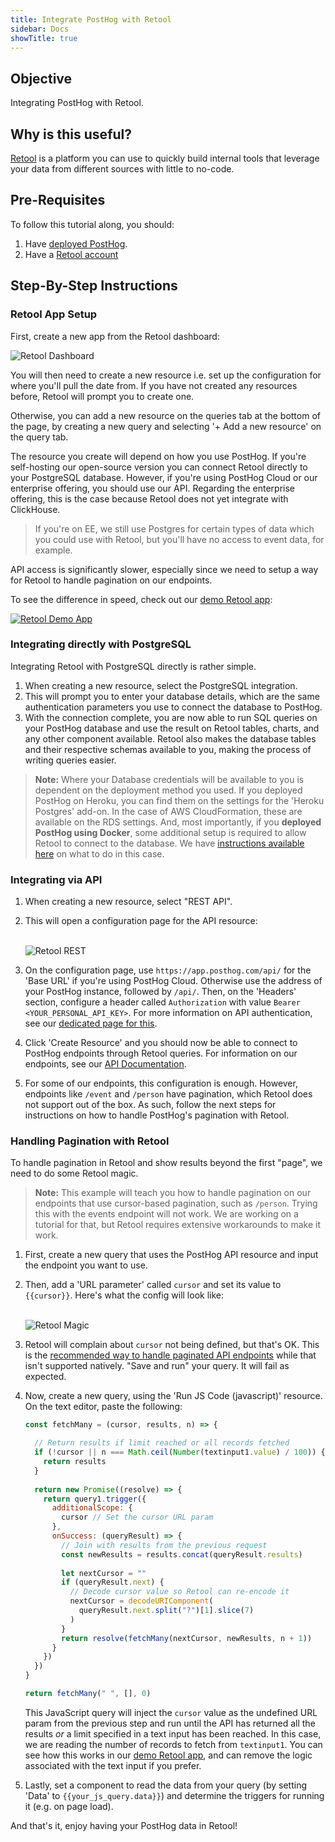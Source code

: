 ```yaml
---
title: Integrate PostHog with Retool
sidebar: Docs
showTitle: true
---
```


## Objective

Integrating PostHog with Retool.

## Why is this useful?

[Retool](retool.com/) is a platform you can use to quickly build internal tools that leverage your data from different sources with little to no-code.

## Pre-Requisites

To follow this tutorial along, you should:

1. Have [deployed PostHog](/docs/deployment). 
2. Have a [Retool account](login.retool.com/auth/signup)

## Step-By-Step Instructions

### Retool App Setup

First, create a new app from the Retool dashboard:

![Retool Dashboard](../../../images/tutorials/retool/dashboard.png)

You will then need to create a new resource i.e. set up the configuration for where you'll pull the date from. If you have not created any resources before, Retool will prompt you to create one. 

Otherwise, you can add a new resource on the queries tab at the bottom of the page, by creating a new query and selecting '+ Add a new resource' on the query tab.

The resource you create will depend on how you use PostHog. If you're self-hosting our open-source version you can connect Retool directly to your PostgreSQL database. However, if you're using PostHog Cloud or our enterprise offering, you should use our API. Regarding the enterprise offering, this is the case because Retool does not yet integrate with ClickHouse.

> If you're on EE, we still use Postgres for certain types of data which you could use with Retool, but you'll have no access to event data, for example.

API access is significantly slower, especially since we need to setup a way for Retool to handle pagination on our endpoints.

To see the difference in speed, check out our [demo Retool app](https://phtesting.retool.com/embedded/public/6f20bb59-4199-4c75-ac7d-eee38a7b6b71):

<a href="https://phtesting.retool.com/embedded/public/6f20bb59-4199-4c75-ac7d-eee38a7b6b71" target="_blank">

![Retool Demo App](../../../images/tutorials/retool/demo-app.png)

</a>

### Integrating directly with PostgreSQL

Integrating Retool with PostgreSQL directly is rather simple. 

1. When creating a new resource, select the PostgreSQL integration. 
2. This will prompt you to enter your database details, which are the same authentication parameters you use to connect the database to PostHog. 
3. With the connection complete, you are now able to run SQL queries on your PostHog database and use the result on Retool tables, charts, and any other component available. Retool also makes the database tables and their respective schemas available to you, making the process of writing queries easier. 

> **Note:** Where your Database credentials will be available to you is dependent on the deployment method you used. If you deployed PostHog on Heroku, you can find them on the settings for the 'Heroku Postgres' add-on. In the case of AWS CloudFormation, these are available on the RDS settings. And, most importantly, if you **deployed PostHog using Docker**, some additional setup is required to allow Retool to connect to the database. We have [instructions available here](/docs/tutorials/1-minute/integrate-with-metabase#for-posthog-docker-deployments) on what to do in this case.

### Integrating via API

1. When creating a new resource, select "REST API". 
2. This will open a configuration page for the API resource:

    <br />![Retool REST](../../../images/tutorials/retool/rest.png)<br />

3. On the configuration page, use `https://app.posthog.com/api/` for the 'Base URL' if you're using PostHog Cloud. Otherwise use the address of your PostHog instance, followed by `/api/`. Then, on the 'Headers' section, configure a header called `Authorization` with value `Bearer <YOUR_PERSONAL_API_KEY>`. For more information on API authentication, see our [dedicated page for this](/docs/api/overview#authentication). 
4. Click 'Create Resource' and you should now be able to connect to PostHog endpoints through Retool queries. For information on our endpoints, see our [API Documentation](/docs/api/overview).
5. For some of our endpoints, this configuration is enough. However, endpoints like `/event` and `/person` have pagination, which Retool does not support out of the box. As such, follow the next steps for instructions on how to handle PostHog's pagination with Retool.

### Handling Pagination with Retool

To handle pagination in Retool and show results beyond the first "page", we need to do some Retool magic.

> **Note:** This example will teach you how to handle pagination on our endpoints that use cursor-based pagination, such as `/person`. Trying this with the events endpoint will not work. We are working on a tutorial for that, but Retool requires extensive workarounds to make it work.

1. First, create a new query that uses the PostHog API resource and input the endpoint you want to use. 
2. Then, add a 'URL parameter' called `cursor` and set its value to `{{cursor}}`. Here's what the config will look like:

    <br />![Retool Magic](../../../images/tutorials/retool/magic.png)<br />

3. Retool will complain about `cursor` not being defined, but that's OK. This is the [recommended way to handle paginated API endpoints](https://community.retool.com/t/returning-all-results-for-a-cursor-based-paginated-api/3387) while that isn't supported natively. "Save and run" your query. It will fail as expected.
4. Now, create a new query, using the 'Run JS Code (javascript)' resource. On the text editor, paste the following:

    ```js
    const fetchMany = (cursor, results, n) => {
    
      // Return results if limit reached or all records fetched  
      if (!cursor || n === Math.ceil(Number(textinput1.value) / 100)) {
        return results
      }
  
      return new Promise((resolve) => {
        return query1.trigger({
          additionalScope: {
            cursor // Set the cursor URL param 
          },
          onSuccess: (queryResult) => {
            // Join with results from the previous request
            const newResults = results.concat(queryResult.results)
        
            let nextCursor = "" 
            if (queryResult.next) {
              // Decode cursor value so Retool can re-encode it
              nextCursor = decodeURIComponent(
                queryResult.next.split("?")[1].slice(7)
              )
            }
            return resolve(fetchMany(nextCursor, newResults, n + 1))
          }
        })
      })
    }
    
    return fetchMany(" ", [], 0)
    ```

    This JavaScript query will inject the `cursor` value as the undefined URL param from the previous step and run until the API has returned all the results _or_ a limit specified in a text input has been reached. In this case, we are reading the number of records to fetch from `textinput1`. You can see how this works in our [demo Retool app](https://phtesting.retool.com/embedded/public/6f20bb59-4199-4c75-ac7d-eee38a7b6b71), and can remove the logic associated with the text input if you prefer.

5. Lastly, set a component to read the data from your query (by setting 'Data' to `{{your_js_query.data}}`) and determine the triggers for running it (e.g. on page load). 

And that's it, enjoy having your PostHog data in Retool!
   